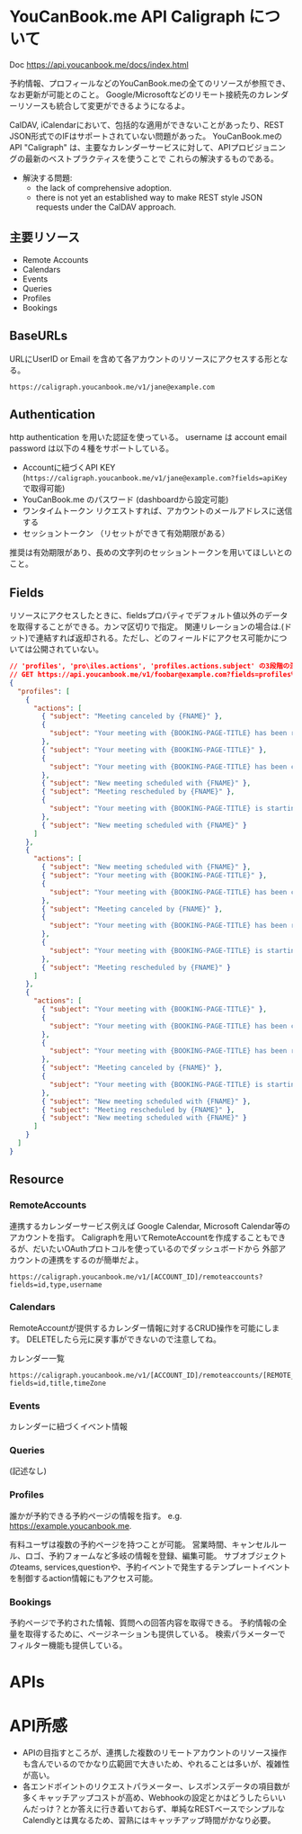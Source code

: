 # YouCanBook.me API Caligraph について　

Doc https://api.youcanbook.me/docs/index.html

予約情報、プロフィールなどのYouCanBook.meの全てのリソースが参照でき、なお更新が可能とのこと。
Google/Microsoftなどのリモート接続先のカレンダーリソースも統合して変更ができるようになるよ。

CalDAV, iCalendarにおいて、包括的な適用ができないことがあったり、REST JSON形式でのIFはサポートされていない問題があった。
YouCanBook.meのAPI "Caligraph" は、主要なカレンダーサービスに対して、APIプロビジョニングの最新のベストプラクティスを使うことで
これらの解決するものである。

- 解決する問題:
  - the lack of comprehensive adoption.
  - there is not yet an established way to make REST style JSON requests under the CalDAV approach.

## 主要リソース

- Remote Accounts
- Calendars
- Events
- Queries
- Profiles
- Bookings

## BaseURLs

URLにUserID or Email を含めて各アカウントのリソースにアクセスする形となる。

```
https://caligraph.youcanbook.me/v1/jane@example.com
```

## Authentication

http authentication を用いた認証を使っている。
username は account email
password は以下の４種をサポートしている。

- Accountに紐づくAPI KEY (`https://caligraph.youcanbook.me/v1/jane@example.com?fields=apiKey` で取得可能)
- YouCanBook.me のパスワード (dashboardから設定可能)
- ワンタイムトークン リクエストすれば、アカウントのメールアドレスに送信する
- セッショントークン （リセットができて有効期限がある）

推奨は有効期限があり、長めの文字列のセッショントークンを用いてほしいとのこと。



## Fields

リソースにアクセスしたときに、fieldsプロパティでデフォルト値以外のデータを取得することができる。カンマ区切りで指定。 関連リレーションの場合は.(ドット)で連結すれば返却される。ただし、どのフィールドにアクセス可能かについては公開されていない。


```.json
// 'profiles', 'pro\iles.actions', 'profiles.actions.subject' の3段階の深さでfieldsを指定
// GET https://api.youcanbook.me/v1/foobar@example.com?fields=profiles%2Cprofiles.actions%2Cprofiles.actions.subject
{
  "profiles": [
    {
      "actions": [
        { "subject": "Meeting canceled by {FNAME}" },
        {
          "subject": "Your meeting with {BOOKING-PAGE-TITLE} has been rescheduled"
        },
        { "subject": "Your meeting with {BOOKING-PAGE-TITLE}" },
        {
          "subject": "Your meeting with {BOOKING-PAGE-TITLE} has been canceled"
        },
        { "subject": "New meeting scheduled with {FNAME}" },
        { "subject": "Meeting rescheduled by {FNAME}" },
        {
          "subject": "Your meeting with {BOOKING-PAGE-TITLE} is starting soon"
        },
        { "subject": "New meeting scheduled with {FNAME}" }
      ]
    },
    {
      "actions": [
        { "subject": "New meeting scheduled with {FNAME}" },
        { "subject": "Your meeting with {BOOKING-PAGE-TITLE}" },
        {
          "subject": "Your meeting with {BOOKING-PAGE-TITLE} has been canceled"
        },
        { "subject": "Meeting canceled by {FNAME}" },
        {
          "subject": "Your meeting with {BOOKING-PAGE-TITLE} has been rescheduled"
        },
        {
          "subject": "Your meeting with {BOOKING-PAGE-TITLE} is starting soon"
        },
        { "subject": "Meeting rescheduled by {FNAME}" }
      ]
    },
    {
      "actions": [
        { "subject": "Your meeting with {BOOKING-PAGE-TITLE}" },
        {
          "subject": "Your meeting with {BOOKING-PAGE-TITLE} has been canceled"
        },
        {
          "subject": "Your meeting with {BOOKING-PAGE-TITLE} has been rescheduled"
        },
        { "subject": "Meeting canceled by {FNAME}" },
        {
          "subject": "Your meeting with {BOOKING-PAGE-TITLE} is starting soon"
        },
        { "subject": "New meeting scheduled with {FNAME}" },
        { "subject": "Meeting rescheduled by {FNAME}" },
        { "subject": "New meeting scheduled with {FNAME}" }
      ]
    }
  ]
}

```


## Resource

### RemoteAccounts

連携するカレンダーサービス例えば Google Calendar, Microsoft Calendar等のアカウントを指す。
Caligraphを用いてRemoteAccountを作成することもできるが、だいたいOAuthプロトコルを使っているのでダッシュボードから
外部アカウントの連携をするのが簡単だよ。

```
https://caligraph.youcanbook.me/v1/[ACCOUNT_ID]/remoteaccounts?fields=id,type,username
```

### Calendars

RemoteAccountが提供するカレンダー情報に対するCRUD操作を可能にします。
DELETEしたら元に戻す事ができないので注意してね。

カレンダー一覧

```
https://caligraph.youcanbook.me/v1/[ACCOUNT_ID]/remoteaccounts/[REMOTE_ACCOUNT_ID]/calendars?fields=id,title,timeZone
```

### Events

カレンダーに紐づくイベント情報


### Queries

(記述なし)

### Profiles

誰かが予約できる予約ページの情報を指す。
e.g. https://example.youcanbook.me.

有料ユーザは複数の予約ページを持つことが可能。
営業時間、キャンセルルール、ロゴ、予約フォームなど多岐の情報を登録、編集可能。
サブオブジェクトのteams, services,questionや、予約イベントで発生するテンプレートイベントを制御するaction情報にもアクセス可能。

### Bookings

予約ページで予約された情報、質問への回答内容を取得できる。
予約情報の全量を取得するために、ページネーションも提供している。
検索パラメーターでフィルター機能も提供している。


# APIs


# API所感

- APIの目指すところが、連携した複数のリモートアカウントのリソース操作も含んでいるのでかなり広範囲で大きいため、やれることは多いが、複雑性が高い。
- 各エンドポイントのリクエストパラメーター、レスポンスデータの項目数が多くキャッチアップコストが高め、Webhookの設定とかはどうしたらいいんだっけ？とか答えに行き着いておらず、単純なRESTベースでシンプルなCalendlyとは異なるため、習熟にはキャッチアップ時間がかなり必要。


